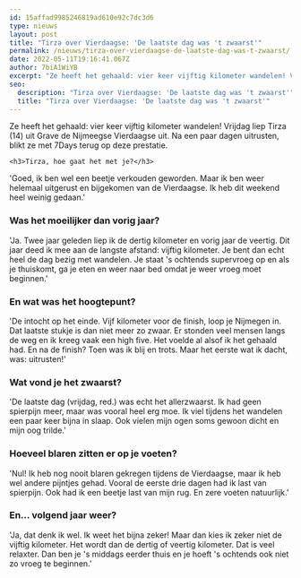 ```yaml
---
id: 15affad9985246819ad610e92c7dc3d6
type: nieuws
layout: post
title: "Tirza over Vierdaagse: 'De laatste dag was 't zwaarst'"
permalink: /nieuws/tirza-over-vierdaagse-de-laatste-dag-was-t-zwaarst/
date: 2022-05-11T19:16:41.067Z
author: 7biA1WiYB
excerpt: "Ze heeft het gehaald: vier keer vijftig kilometer wandelen! Vrijdag liep Tirza (14) uit Grave de Nijmeegse Vierdaagse uit. Na een paar dagen uitrusten, blikt ze met 7Days terug op deze prestatie.  "
seo:
  description: "Tirza over Vierdaagse: 'De laatste dag was 't zwaarst'"
  title: "Tirza over Vierdaagse: 'De laatste dag was 't zwaarst'"
---
```

Ze heeft het gehaald: vier keer vijftig kilometer wandelen! Vrijdag liep Tirza (14) uit Grave de Nijmeegse Vierdaagse uit. Na een paar dagen uitrusten, blikt ze met 7Days terug op deze prestatie.  

    <h3>Tirza, hoe gaat het met je?</h3>
<p>'Goed, ik ben wel een beetje verkouden geworden. Maar ik ben weer helemaal uitgerust en bijgekomen van de Vierdaagse. Ik heb dit weekend heel weinig gedaan.'</p>
<h3>Was het moeilijker dan vorig jaar?</h3>
<p>'Ja. Twee jaar geleden liep ik de dertig kilometer en vorig jaar de veertig. Dit jaar deed ik mee aan de langste afstand: vijftig kilometer. Je bent dan echt heel de dag bezig met wandelen. Je staat 's ochtends supervroeg op en als je thuiskomt, ga je eten en weer naar bed omdat je weer vroeg moet beginnen.'</p>
<h3>En wat was het hoogtepunt?</h3>
<p>'De intocht op het einde. Vijf kilometer voor de finish, loop je Nijmegen in. Dat laatste stukje is dan niet meer zo zwaar. Er stonden veel mensen langs de weg en ik kreeg vaak een high five. Het voelde al alsof ik het gehaald had. En na de finish? Toen was ik blij en trots. Maar het eerste wat ik dacht, was: uitrusten!'</p>
<h3>Wat vond je het zwaarst?</h3>
<p>'De laatste dag (vrijdag, red.) was echt het allerzwaarst. Ik had geen spierpijn meer, maar was vooral heel erg moe. Ik viel tijdens het wandelen een paar keer bijna in slaap. Ook vielen mijn ogen soms gewoon dicht en mijn oog trilde.'</p>
<h3>Hoeveel blaren zitten er op je voeten?</h3>
<p>'Nul! Ik heb nog nooit blaren gekregen tijdens de Vierdaagse, maar ik heb wel andere pijntjes gehad. Vooral de eerste drie dagen had ik last van spierpijn. Ook had ik een beetje last van mijn rug. En zere voeten natuurlijk.'</p>
<h3>En... volgend jaar weer?</h3>
<p>'Ja, dat denk ik wel. Ik weet het bijna zeker! Maar dan kies ik zeker niet de vijftig kilometer. Het wordt dan de dertig of veertig kilometer. Dat is veel relaxter. Dan ben je 's middags eerder thuis en je hoeft 's ochtends ook niet zo vroeg te beginnen.'</p>  
